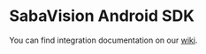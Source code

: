 # SabaVision Android SDK

You can find integration documentation on our [wiki](https://github.com/sabavision/sabavision-android-sdk/wiki/Getting-Started).
